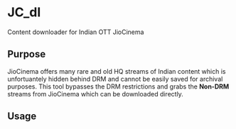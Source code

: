 # JC_dl
Content downloader for Indian OTT JioCinema

## Purpose
JioCinema offers many rare and old HQ streams of Indian content which is unfortuantely hidden behind DRM and cannot be easily saved for archival purposes. This tool bypasses the DRM restrictions and grabs the **Non-DRM** streams from JioCinema which can be downloaded directly.

## Usage
